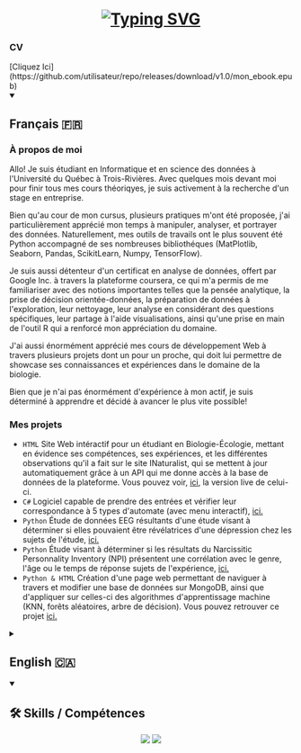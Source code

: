 <h1 align="center">
    <a href="https://git.io/typing-svg">
        <img src="https://readme-typing-svg.demolab.com?font=Fira+Code&pause=1000&center=true&random=false&width=435&lines=Bienvenue;Welcome;Je+suis+un+%C3%A9tudiant+en+informatique;et+en+science+des+donn%C3%A9es;I+am+a+data+science+student" alt="Typing SVG" />
    </a>
</h1>

<h3>CV</h3>
[Cliquez Ici](https://github.com/utilisateur/repo/releases/download/v1.0/mon_ebook.epub)


<details open>
    <summary>
        <h2>Français 🇫🇷</h2>
    </summary>

<h3>À propos de moi</h3>
Allo! Je suis étudiant en Informatique et en science des données à l'Université du Québec à Trois-Rivières. Avec quelques mois devant moi pour finir tous mes cours théoriqyes, je suis activement à la recherche d'un stage en entreprise.

Bien qu'au cour de mon cursus, plusieurs pratiques m'ont été proposée, j'ai particulièrement apprécié mon temps à manipuler, analyser, et portrayer des données. Naturellement, mes outils de travails ont le plus souvent été Python accompagné de ses nombreuses bibliothéques (MatPlotlib, Seaborn, Pandas, ScikitLearn, Numpy, TensorFlow).

Je suis aussi détenteur d'un certificat en analyse de données, offert par Google Inc. à travers la plateforme coursera, ce qui m'a permis de me familiariser avec des notions importantes telles que la pensée analytique, la prise de décision orientée-données, la préparation de données à l'exploration, leur nettoyage, leur analyse en considérant des questions spécifiques, leur partage à l'aide visualisations, ainsi qu'une prise en main de l'outil R qui a renforcé mon appréciation du domaine.

J'ai aussi énormément apprécié mes cours de développement Web à travers plusieurs projets dont un pour un proche, qui doit lui permettre de showcase ses connaissances et expériences dans le domaine de la biologie.
    
Bien que je n'ai pas énormément d'expérience à mon actif, je suis déterminé à apprendre et décidé à avancer le plus vite possible!

<h3>Mes projets</h3>
<ul>
    <li><code>HTML</code> Site Web intéractif pour un étudiant en Biologie-Écologie, mettant en évidence ses compétences, ses expériences, et les différentes observations qu'il a fait sur le site INaturalist, qui se mettent à jour automatiquement grâce à un API qui me donne accès à la base de données de la plateforme. Vous pouvez voir, <a href="https://mathisboisvert.ca/" target="_blank">ici</a>, la version live de celui-ci.</li>
    <li><code>C#</code> Logiciel capable de prendre des entrées et vérifier leur correspondance à 5 types d'automate (avec menu interactif), <a href="https://github.com/RafGuess/PIF1006---Projet-de-session" target="_blank">ici.</a></li>
    <li><code>Python</code> Étude de données EEG résultants d'une étude visant à déterminer si elles pouvaient être révélatrices d'une dépression chez les sujets de l'étude, <a href="https://github.com/RafGuess/SDD1002-TP2" target="_blank">ici.</a></li>
    <li><code>Python</code> Étude visant à déterminer si les résultats du Narcissitic Personnality Inventory (NPI) présentent une corrélation avec le genre, l'âge ou le temps de réponse sujets de l'expérience, <a href="https://github.com/RafGuess/SDD1002-TP1" target="_blank">ici.</a></li>
    <li><code>Python & HTML</code> Création d'une page web permettant de naviguer à travers et modifier une base de données sur MongoDB, ainsi que d'appliquer sur celles-ci des algorithmes d'apprentissage machine (KNN, forêts aléatoires, arbre de décision). Vous pouvez retrouver ce projet <a href="https://github.com/RafGuess/SDD1003-Projet_Final" target="_blank">ici.</a></li>
</ul>
</details>

<details>
    <summary>
        <h2>English 🇨🇦</h2>
    </summary>
<h3>About Me</h3>
Hi! I am a Computer Science and Data Science student at the Université du Québec à Trois-Rivières. With a few months left to complete all my theoretical courses, I am actively looking for an internship in the industry.
    
Although I was offered several practical experiences during my curriculum, I particularly enjoyed my time manipulating, analyzing, and portraying data. Naturally, my working tools have most often been Python along with its numerous libraries (MatPlotlib, Seaborn, Pandas, ScikitLearn, Numpy, TensorFlow).

I also hold a data analysis certificate, offered by Google Inc. through the Coursera platform, which allowed me to familiarize myself with important concepts such as analytical thinking, data-driven decision making, preparing data for exploration, cleaning data, analyzing it while considering specific questions, sharing it using visualizations, as well as getting hands-on experience with R which strengthened my appreciation for the field.

I also greatly enjoyed my Web development courses, which prompted me to work on a website for a friend that allows them to showcase their knowledge and experiences in the field of biology.

Although I don't have extensive experience under my belt, I am determined to learn and decided to move forward as quickly as possible!

<h3>My projects</h3>
<ul>
    <li><code>HTML</code> Interactive website for a Biology-Ecology student, highlighting their skills, experiences, and various observations made on the iNaturalist site, which are automatically updated thanks to an API that provides access to the platform's database. You can see the live version <a href="https://mathisboisvert.ca/" target="_blank">here</a>.</li>
    <li><code>C#</code> Software capable of taking inputs and verifying their correspondence to 5 types of automata (with interactive menu), <a href="https://github.com/RafGuess/PIF1006---Projet-de-session" target="_blank">here</a>.</li>
    <li><code>Python</code> Study of EEG data resulting from a study aimed at determining if they could be indicative of depression in the study subjects, <a href="https://github.com/RafGuess/SDD1002-TP2" target="_blank">here</a>.</li>
    <li><code>Python</code> Study aimed at determining if the results of the Narcissistic Personality Inventory (NPI) show a correlation with gender, age, or response time of the experiment subjects, <a href="https://github.com/RafGuess/SDD1002-TP1" target="_blank">here</a>.</li>
    <li><code>Python & HTML</code> Creation of a web page allowing navigation through and modification of a MongoDB database, as well as applying machine learning algorithms (KNN, random forests, decision tree) to it. You can find this project <a href="https://github.com/RafGuess/SDD1003-Projet_Final" target="_blank">here</a>.</li>
</ul>
</details>

<details open>
    <summary>
        <h2>🛠️ Skills / Compétences</h2>
    </summary>
    <div align="center">
        <img src="https://skillicons.dev/icons?i=html,css,vscode,github,git,r,anaconda" />
        <img src="https://skillicons.dev/icons?i=python,javascript,mongodb,java,mysql,flask" /><br>
    </div>
</details>

